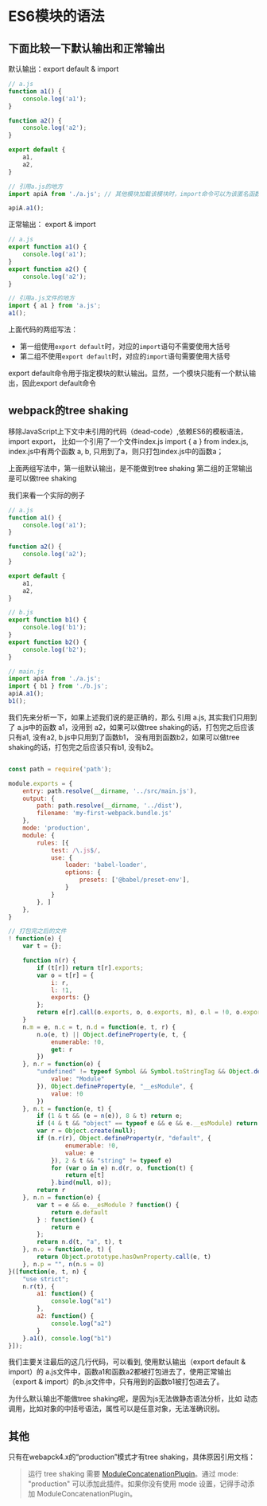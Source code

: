 
# ES6模块的语法
## 下面比较一下默认输出和正常输出

默认输出：export default & import

```js
// a.js
function a1() {
    console.log('a1');
}

function a2() {
    console.log('a2');
}

export default {
    a1,
    a2,
}

// 引用a.js的地方
import apiA from './a.js'; // 其他模块加载该模块时，import命令可以为该匿名函数指定任意名字。

apiA.a1();
```
正常输出： export & import
```js
// a.js
export function a1() {
    console.log('a1');
}
export function a2() {
    console.log('a2');
}

// 引用a.js文件的地方
import { a1 } from 'a.js';
a1();
```

上面代码的两组写法：
- 第一组使用`export default`时，对应的`import`语句不需要使用大括号
- 第二组不使用`export default`时，对应的`import`语句需要使用大括号

export default命令用于指定模块的默认输出。显然，一个模块只能有一个默认输出，因此export default命令

## webpack的tree shaking

移除JavaScript上下文中未引用的代码（dead-code）,依赖ES6的模板语法，import export， 比如一个引用了一个文件index.js import { a } from index.js, index.js中有两个函数 a, b, 只用到了a，则只打包index.js中的函数a；

上面两组写法中，第一组默认输出，是不能做到tree shaking
第二组的正常输出是可以做tree shaking

我们来看一个实际的例子
```js
// a.js
function a1() {
    console.log('a1');
}

function a2() {
    console.log('a2');
}

export default {
    a1,
    a2,
}

// b.js
export function b1() {
    console.log('b1');
}
export function b2() {
    console.log('b2');
}
```
```js
// main.js
import apiA from './a.js';
import { b1 } from './b.js';
apiA.a1();
b1();
```
我们先来分析一下，如果上述我们说的是正确的，那么 引用 a.js, 其实我们只用到了 a.js中的函数 a1，没用到 a2，如果可以做tree shaking的话，打包完之后应该只有a1, 没有a2, b.js中只用到了函数b1， 没有用到函数b2，如果可以做tree shaking的话，打包完之后应该只有b1, 没有b2。

```js

const path = require('path');

module.exports = {
    entry: path.resolve(__dirname, '../src/main.js'),
    output: {
        path: path.resolve(__dirname, '../dist'),
        filename: 'my-first-webpack.bundle.js'
    },
    mode: 'production',
    module: {
        rules: [{
            test: /\.js$/,
            use: {
                loader: 'babel-loader',
                options: {
                    presets: ['@babel/preset-env'],
                }
            }
        }, ]
    },
}

```

```js
// 打包完之后的文件
! function(e) {
    var t = {};

    function n(r) {
        if (t[r]) return t[r].exports;
        var o = t[r] = {
            i: r,
            l: !1,
            exports: {}
        };
        return e[r].call(o.exports, o, o.exports, n), o.l = !0, o.exports
    }
    n.m = e, n.c = t, n.d = function(e, t, r) {
        n.o(e, t) || Object.defineProperty(e, t, {
            enumerable: !0,
            get: r
        })
    }, n.r = function(e) {
        "undefined" != typeof Symbol && Symbol.toStringTag && Object.defineProperty(e, Symbol.toStringTag, {
            value: "Module"
        }), Object.defineProperty(e, "__esModule", {
            value: !0
        })
    }, n.t = function(e, t) {
        if (1 & t && (e = n(e)), 8 & t) return e;
        if (4 & t && "object" == typeof e && e && e.__esModule) return e;
        var r = Object.create(null);
        if (n.r(r), Object.defineProperty(r, "default", {
                enumerable: !0,
                value: e
            }), 2 & t && "string" != typeof e)
            for (var o in e) n.d(r, o, function(t) {
                return e[t]
            }.bind(null, o));
        return r
    }, n.n = function(e) {
        var t = e && e.__esModule ? function() {
            return e.default
        } : function() {
            return e
        };
        return n.d(t, "a", t), t
    }, n.o = function(e, t) {
        return Object.prototype.hasOwnProperty.call(e, t)
    }, n.p = "", n(n.s = 0)
}([function(e, t, n) {
    "use strict";
    n.r(t), {
        a1: function() {
            console.log("a1")
        },
        a2: function() {
            console.log("a2")
        }
    }.a1(), console.log("b1")
}]);

```
我们主要关注最后的这几行代码，可以看到, 使用默认输出（export default & import）的 a.js文件中，函数a1和函数a2都被打包进去了，使用正常输出（export & import）的b.js文件中，只有用到的函数b1被打包进去了。

为什么默认输出不能做tree shaking呢，是因为js无法做静态语法分析，比如 动态调用，比如对象的中括号语法，属性可以是任意对象，无法准确识别。

## 其他
只有在webapck4.x的“production”模式才有tree shaking，具体原因引用文档：
> 运行 tree shaking 需要 [ModuleConcatenationPlugin](https://webpack.docschina.org/plugins/module-concatenation-plugin)。通过 mode: "production" 可以添加此插件。如果你没有使用 mode 设置，记得手动添加 ModuleConcatenationPlugin。




